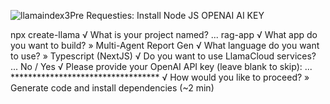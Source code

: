 ![llamaindex3](https://github.com/user-attachments/assets/ac59570f-fa2b-47bf-ba84-3bee5496afde)Pre Requesties: Install Node JS
OPENAI AI KEY 


npx create-llama
√ What is your project named? ... rag-app
√ What app do you want to build? » Multi-Agent Report Gen
√ What language do you want to use? » Typescript (NextJS)
√ Do you want to use LlamaCloud services? ... No / Yes
√ Please provide your OpenAI API key (leave blank to skip): ... **********************************
√ How would you like to proceed? » Generate code and install dependencies (~2 min)


